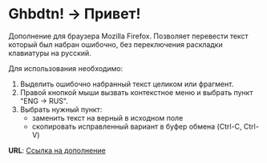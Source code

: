 # Ghbdtn! -> Привет!
Дополнение для браузера Mozilla Firefox.
Позволяет перевести текст который был набран ошибочно, без переключения раскладки клавиатуры на русский.

Для использования необходимо:
1.  Выделить ошибочно набранный текст целиком или фрагмент.
2.  Правой кнопкой мыши вызвать контекстное меню и выбрать пункт "ENG -> RUS".
3.  Выбрать нужный пункт:
      - заменить текст на верный в исходном поле
      - скопировать исправленный вариант в буфер обмена (Ctrl-C, Ctrl-V)

**URL**: [Ссылка на дополнение](https://addons.mozilla.org/ru/firefox/addon/ghbdtn-%D0%BF%D1%80%D0%B8%D0%B2%D0%B5%D1%82/)
